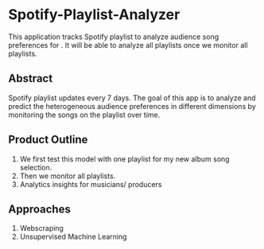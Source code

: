 # Spotify-Playlist-Analyzer
This application tracks Spotify playlist to analyze audience song preferences for . It will be able to analyze all playlists once we monitor all playlists.

## Abstract
Spotify playlist updates every 7 days. The goal of this app is to analyze and predict the heterogeneous audience preferences in different dimensions by monitoring the songs on the playlist over time.

## Product Outline
1. We first test this model with one playlist for my new album song selection. 
2. Then we monitor all playlists.
3. Analytics insights for musicians/ producers

## Approaches
1. Webscraping
2. Unsupervised Machine Learning
